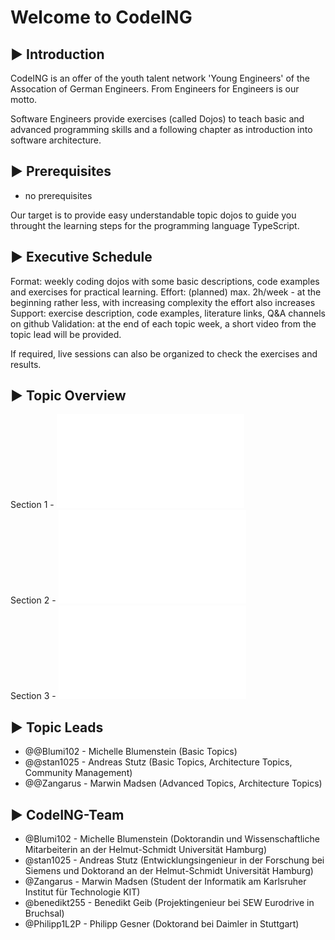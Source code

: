 # Welcome to CodeING

## :arrow_forward: Introduction

CodeING is an offer of the youth talent network 'Young Engineers' of the Assocation of German Engineers.
From Engineers for Engineers is our motto.

Software Engineers provide exercises (called Dojos) to teach basic and advanced programming skills and a following chapter as introduction into software architecture.

## :arrow_forward: Prerequisites

- no prerequisites

Our target is to provide easy understandable topic dojos to guide you throught the learning steps for the programming language TypeScript.

## :arrow_forward: Executive Schedule

Format: weekly coding dojos with some basic descriptions, code examples and exercises for practical learning.
Effort: (planned) max. 2h/week - at the beginning rather less, with increasing complexity the effort also increases
Support: exercise description, code examples, literature links, Q&A channels on github
Validation: at the end of each topic week, a short video from the topic lead will be provided.

If required, live sessions can also be organized to check the exercises and results.

## :arrow_forward: Topic Overview

Section 1 - ![Basic Software Programming](section1-basics.md)  
Section 2 - ![Advanced Software Programming](section2-advanced.md)  
Section 3 - ![Software Architecture](section3-architecture.md)  

## :arrow_forward: Topic Leads

- @@Blumi102 - Michelle Blumenstein (Basic Topics)  
- @@stan1025 - Andreas Stutz (Basic Topics, Architecture Topics,  Community Management)  
- @@Zangarus - Marwin Madsen (Advanced Topics, Architecture Topics)  

## :arrow_forward: CodeING-Team

- @Blumi102 - Michelle Blumenstein (Doktorandin und Wissenschaftliche Mitarbeiterin an der Helmut-Schmidt Universität Hamburg)  
- @stan1025 - Andreas Stutz (Entwicklungsingenieur in der Forschung bei Siemens und Doktorand an der Helmut-Schmidt Universität Hamburg)  
- @Zangarus - Marwin Madsen (Student der Informatik am Karlsruher Institut für Technologie KIT)  
- @benedikt255 - Benedikt Geib (Projektingenieur bei SEW Eurodrive in Bruchsal)  
- @Philipp1L2P - Philipp Gesner (Doktorand bei Daimler in Stuttgart)  





